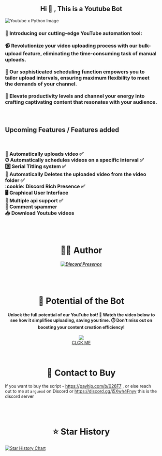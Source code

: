 <h2 align="center"> Hi 👋 , This is a Youtube Bot  <br/></h2>

 ![Youtube x Python Image](https://imgur.com/h6PWvs3.png) 


<h3>
🚀 Introducing our cutting-edge YouTube automation tool: 
  <br>
  <br>
📹 Revolutionize your video uploading process with our bulk-upload feature, eliminating the time-consuming task of manual uploads.
  <br>
  <br>
📅 Our sophisticated scheduling function empowers you to tailor upload intervals, ensuring maximum flexibility to meet the demands of your channel.
  <br>
  <br>
💪 Elevate productivity levels and channel your energy into crafting captivating content that resonates with your audience.
  <br>
  <br>
  <br>

</h3>

<h2>Upcoming Features / Features added</h2> <br>
<h3> 
🎈 Automatically uploads video ✅ <br>
⏰ Automatically schedules videos on a specific interval ✅ <br>
0️⃣ Serial Titling system ✅ <br>
🔄 Automatically Deletes the uploaded video from the video folder ✅ <br>
 :cookie: Discord Rich Presence ✅ <br>
🖥️ Graphical User Interface <br>
🤖 Multiple api support ✅ <br>
💬 Comment spammer <br>
📥 Download Youtube videos</h3>



  <br>
    <br>

<h1 align="center">👨‍💻 Author </h1> 
<h5 align="center"> 

[![Discord Presence](https://lanyard.cnrad.dev/api/842978764690030593)](https://discord.com/users/842978764690030593)
</h5>
  <br>

  <br>



<h1 align="center">🌟 Potential of the Bot </h1> 
<div align="center">
<h4>
Unlock the full potential of our YouTube bot! 🚀 Watch the video below to see how it simplifies uploading, saving you time. ⏱️ Don't miss out on boosting your content creation efficiency! </h4>

<a>
<img align="center" a href='https://www.youtube.com/watch?v=3qAJrQKENy8&'><img src='https://img.youtube.com/vi/3qAJrQKENy8/mqdefault.jpg'></a>
<br>
<a align="center" href="https://www.youtube.com/watch?v=3qAJrQKENy8&">CLCK ME</a>

  
</div>
 <br>
  <br>


<h1 align="center">📧 Contact to Buy </h1> 

If you want to buy the script - https://payhip.com/b/026F7 , or else reach out to me at 
`arguexd` on Discord or https://discord.gg/j5Xwh4Fnyv this is the discord server

<br>
<br>


<h1 align="center">⭐ Star History</h1> 

[![Star History Chart](https://api.star-history.com/svg?repos=Arguee/Youtube-Automation-Bot&type=Date)](https://star-history.com/#Arguee/Youtube-Automation-Bot&Date)


